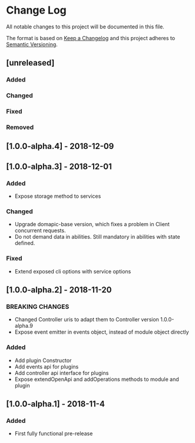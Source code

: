 # Change Log
All notable changes to this project will be documented in this file.

The format is based on [Keep a Changelog](http://keepachangelog.com/) 
and this project adheres to [Semantic Versioning](http://semver.org/).

## [unreleased]
### Added
### Changed
### Fixed
### Removed

## [1.0.0-alpha.4] - 2018-12-09

## [1.0.0-alpha.3] - 2018-12-01
### Added
- Expose storage method to services

### Changed
- Upgrade domapic-base version, which fixes a problem in Client concurrent requests.
- Do not demand data in abilities. Still mandatory in abilities with state defined.

### Fixed
- Extend exposed cli options with service options

## [1.0.0-alpha.2] - 2018-11-20
### BREAKING CHANGES
- Changed Controller uris to adapt them to Controller version 1.0.0-alpha.9
- Expose event emitter in events object, instead of module object directly

### Added
- Add plugin Constructor
- Add events api for plugins
- Add controller api interface for plugins
- Expose extendOpenApi and addOperations methods to module and plugin

## [1.0.0-alpha.1] - 2018-11-4
### Added
- First fully functional pre-release
